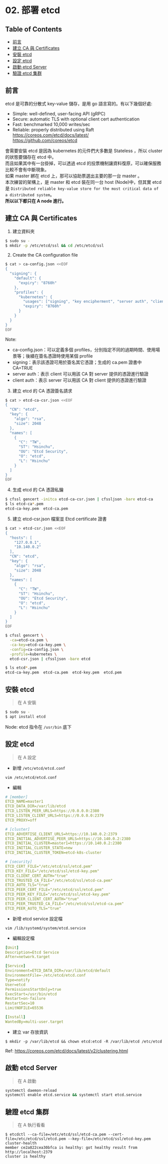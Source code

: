 # 02. 部署 etcd

## Table of Contents
- [前言](#%E5%89%8D%E8%A8%80)
- [建立 CA 與 Certificates]()
- [安裝 etcd](#%E5%AE%89%E8%A3%9D-etcd)
- [設定 etcd](#%E8%A8%AD%E5%AE%9A-etcd)
- [啟動 etcd Server](#%E5%95%9F%E5%8B%95-etcd-server)
- [驗證 etcd 集群](#%E9%A9%97%E8%AD%89-etcd-%E9%9B%86%E7%BE%A4)

## 前言
etcd 是可靠的分散式 key-value 儲存，是用 go 語言寫的。有以下幾個好處:  
- Simple: well-defined, user-facing API (gRPC)  
- Secure: automatic TLS with optional client cert authentication  
- Fast: benchmarked 10,000 writes/sec  
- Reliable: properly distributed using Raft  
https://coreos.com/etcd/docs/latest/  
https://github.com/coreos/etcd  
  
會需要安裝 etcd 是因為 kubernetes 的元件們大多數是 Stateless ，所以 cluster 的狀態要儲存在 etcd 中。  
而且如果其中有一台掛掉，可以透過 etcd 的投票機制讓資料復原，可以確保服務比較不會有中斷現象。  
如果 master 綁在 etcd 上，那可以協助票選出主要的那一台 master 。  
本次練習的架構上，是 master 和 etcd 裝在同一台 host (Node)中，但其實 etcd 是 `Distributed reliable key-value store for the most critical data of a distributed system`。  
**所以以下都只在 A node 進行。**

## 建立 CA 與 Certificates
1. 建立資料夾
```sh
$ sudo su -
$ mkdir -p /etc/etcd/ssl && cd /etc/etcd/ssl
```
2. Create the CA configuration file
```sh
$ cat > ca-config.json <<EOF
{
  "signing": {
    "default": {
      "expiry": "8760h"
    },
    "profiles": {
      "kubernetes": {
        "usages": ["signing", "key encipherment", "server auth", "client auth"],
        "expiry": "8760h"
      }
    }
  }
}
EOF
```
Note:
- ca-config.json：可以定義多個 profiles，分別指定不同的過期時間、使用場景等；後續在簽名憑證時使用某個 profile
- signing：表示該憑證可用於簽名其它憑證；生成的 ca.pem 證書中 CA=TRUE
- server auth：表示 client 可以用該 CA 對 server 提供的憑證進行驗證
- client auth：表示 server 可以用該 CA 對 client 提供的憑證進行驗證

3. 建立 etcd 的 CA 憑證簽名請求
```sh
$ cat > etcd-ca-csr.json <<EOF
{
  "CN": "etcd",
  "key": {
    "algo": "rsa",
    "size": 2048
  },
  "names": [
    {
      "C": "TW",
      "ST": "Hsinchu",
      "OU": "Etcd Security",
      "O": "etcd",
      "L": "Hsinchu"
    }
  ]
}
EOF
```
4. 生成 etcd 的 CA 憑證私鑰
```sh
$ cfssl gencert -initca etcd-ca-csr.json | cfssljson -bare etcd-ca
$ ls etcd-ca*.pem
etcd-ca-key.pem  etcd-ca.pem
```
5. 建立 etcd-csr.json 檔案並 Etcd certificate 證書
```sh
$ cat > etcd-csr.json <<EOF
{
  "hosts": [
    "127.0.0.1",
    "10.140.0.2"
  ], 
  "CN": "etcd",
  "key": {
    "algo": "rsa",
    "size": 2048
  }, 
  "names": [
    {
      "C": "TW",
      "ST": "Hsinchu",
      "OU": "Etcd Security",
      "O": "etcd",
      "L": "Hsinchu"
    }
  ]
}
EOF

$ cfssl gencert \
  -ca=etcd-ca.pem \
  -ca-key=etcd-ca-key.pem \
  -config=ca-config.json \
  -profile=kubernetes \
  etcd-csr.json | cfssljson -bare etcd

$ ls etcd*.pem
etcd-ca-key.pem  etcd-ca.pem  etcd-key.pem  etcd.pem
```

## 安裝 etcd

> 在 A 安裝

```sh
$ sudo su -
$ apt install etcd
```
Node: etcd 指令在 `/usr/bin` 底下

## 設定 etcd

> 在 A 設定

- 新增 `/etc/etcd/etcd.conf`
```
vim /etc/etcd/etcd.conf
```
- 編輯
```yaml
# [member]
ETCD_NAME=master1
ETCD_DATA_DIR=/var/lib/etcd
ETCD_LISTEN_PEER_URLS=https://0.0.0.0:2380
ETCD_LISTEN_CLIENT_URLS=https://0.0.0.0:2379
ETCD_PROXY=off

# [cluster]
ETCD_ADVERTISE_CLIENT_URLS=https://10.140.0.2:2379
ETCD_INITIAL_ADVERTISE_PEER_URLS=https://10.140.0.2:2380
ETCD_INITIAL_CLUSTER=master1=https://10.140.0.2:2380
ETCD_INITIAL_CLUSTER_STATE=new
ETCD_INITIAL_CLUSTER_TOKEN=etcd-k8s-cluster

# [security]
ETCD_CERT_FILE="/etc/etcd/ssl/etcd.pem"
ETCD_KEY_FILE="/etc/etcd/ssl/etcd-key.pem"
ETCD_CLIENT_CERT_AUTH="true"
ETCD_TRUSTED_CA_FILE="/etc/etcd/ssl/etcd-ca.pem"
ETCD_AUTO_TLS="true"
ETCD_PEER_CERT_FILE="/etc/etcd/ssl/etcd.pem"
ETCD_PEER_KEY_FILE="/etc/etcd/ssl/etcd-key.pem"
ETCD_PEER_CLIENT_CERT_AUTH="true"
ETCD_PEER_TRUSTED_CA_FILE="/etc/etcd/ssl/etcd-ca.pem"
ETCD_PEER_AUTO_TLS="true"
```

- 新增 etcd service 設定檔
```
vim /lib/systemd/system/etcd.service
```
- 編輯設定檔

```yaml
[Unit]
Description=Etcd Service
After=network.target

[Service]
Environment=ETCD_DATA_DIR=/var/lib/etcd/default
EnvironmentFile=-/etc/etcd/etcd.conf
Type=notify
User=etcd
PermissionsStartOnly=true
ExecStart=/usr/bin/etcd
Restart=on-failure
RestartSec=10
LimitNOFILE=65536

[Install]
WantedBy=multi-user.target
```
- 建立 var 存放資訊
```
$ mkdir -p /var/lib/etcd && chown etcd:etcd -R /var/lib/etcd /etc/etcd
```

Ref: https://coreos.com/etcd/docs/latest/v2/clustering.html

## 啟動 etcd Server
> 在 A 啟動

```sh
systemctl daemon-reload
systemctl enable etcd.service && systemctl start etcd.service
```

## 驗證 etcd 集群
> 在 A 執行看看

```
$ etcdctl --ca-file=/etc/etcd/ssl/etcd-ca.pem --cert-file=/etc/etcd/ssl/etcd.pem --key-file=/etc/etcd/ssl/etcd-key.pem cluster-health
member ce2a822cea30bfca is healthy: got healthy result from http://localhost:2379
cluster is healthy
```
